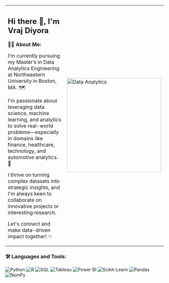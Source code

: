 <table>
<tr>
  <td>

<h2>Hi there 👋, I'm Vraj Diyora</h2>

<p><b>🧑‍💻 About Me:</b></p>
<p>I'm currently pursuing my Master’s in Data Analytics Engineering at Northeastern University in Boston, MA. 🗺️</p>

<p>I'm passionate about leveraging data science, machine learning, and analytics to solve real-world problems—especially in domains like finance, healthcare, technology, and automotive analytics. 🚀</p>

<p>I thrive on turning complex datasets into strategic insights, and I'm always keen to collaborate on innovative projects or interesting research.</p>

<p>Let's connect and make data-driven impact together! ✨</p>

  </td>
  <td>
    <img src="https://raw.githubusercontent.com/your-username/your-repo/main/Image.png" alt="Data Analytics" width="300">
  </td>
</tr>
</table>


<!-- ## Hi there 👋, I'm Vraj Diyora

![Profile views](https://visitor-badge.laobi.icu/badge?page_id=your-github-username)

### 👨‍💻 About Me:

I'm currently pursuing my Master’s in Data Analytics Engineering at Northeastern University in Boston, MA. 📚  
<p align="right">
  <img src="https://media.giphy.com/media/qgQUggAC3Pfv687qPC/giphy.gif" alt="Data Analyst GIF" width="250"/>
</p>


I’m passionate about leveraging data science, machine learning, and analytics to solve real-world problems—especially in domains like finance, healthcare, technology, and automotive analytics. 🚀

I thrive on turning complex datasets into strategic insights, and I'm always keen to collaborate on innovative projects or interesting research.

Let's connect and make data-driven impact together! ✨

<p align="right">
  <img src="https://media.giphy.com/media/qgQUggAC3Pfv687qPC/giphy.gif" alt="Data Analyst GIF" width="250"/>
</p>
-->

### 🛠️ Languages and Tools:

![Python](https://img.shields.io/badge/Python-3776AB?style=for-the-badge&logo=python&logoColor=white)
![R](https://img.shields.io/badge/R-276DC3?style=for-the-badge&logo=r&logoColor=white)
![SQL](https://img.shields.io/badge/SQL-336791?style=for-the-badge&logo=mysql&logoColor=white)
![Tableau](https://img.shields.io/badge/Tableau-E97627?style=for-the-badge&logo=tableau&logoColor=white)
![Power BI](https://img.shields.io/badge/Power%20BI-F2C811?style=for-the-badge&logo=powerbi&logoColor=black)
![Scikit-Learn](https://img.shields.io/badge/Scikit--Learn-F7931E?style=for-the-badge&logo=scikit-learn&logoColor=white)
![Pandas](https://img.shields.io/badge/Pandas-150458?style=for-the-badge&logo=pandas&logoColor=white)
![NumPy](https://img.shields.io/badge/Numpy-013243?style=for-the-badge&logo=numpy&logoColor=white)



<!--
**vrajDiyora1/vrajDiyora1** is a ✨ _special_ ✨ repository because its `README.md` (this file) appears on your GitHub profile.

Here are some ideas to get you started:

- 🔭 I’m currently working on ...
- 🌱 I’m currently learning ...
- 👯 I’m looking to collaborate on ...
- 🤔 I’m looking for help with ...
- 💬 Ask me about ...
- 📫 How to reach me: ...
- 😄 Pronouns: ...
- ⚡ Fun fact: ...
-->
